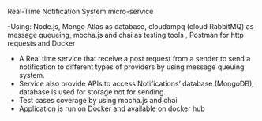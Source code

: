 Real-Time Notification System micro-service 

-Using: Node.js, Mongo Atlas as database, cloudampq (cloud RabbitMQ) as message queueing, mocha.js and chai as
testing tools , Postman for http requests and Docker
- A Real time service that receive a post request from a sender to send a notification to different types of providers by
using message queuing system.
- Service also provide APIs to access Notifications’ database (MongoDB), database is used for storage not for sending.
- Test cases coverage by using mocha.js and chai
- Application is run on Docker and available on docker hub
